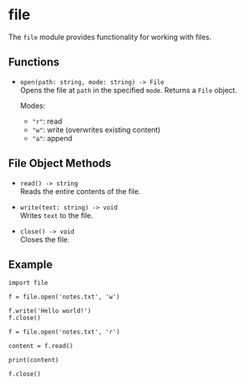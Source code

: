 # file

The `file` module provides functionality for working with files.

## Functions

-   `open(path: string, mode: string) -> File`  
    Opens the file at `path` in the specified `mode`. Returns a `File` object.

    Modes:

    -   `"r"`: read
    -   `"w"`: write (overwrites existing content)
    -   `"a"`: append

## File Object Methods

-   `read() -> string`  
    Reads the entire contents of the file.

-   `write(text: string) -> void`  
    Writes `text` to the file.

-   `close() -> void`  
    Closes the file.

## Example

```ez
import file

f = file.open('notes.txt', 'w')

f.write('Hello world!')
f.close()

f = file.open('notes.txt', 'r')

content = f.read()

print(content)

f.close()
```
